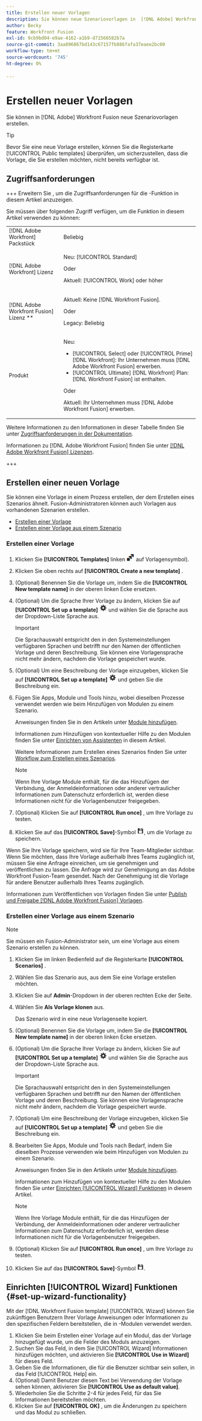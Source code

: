 ```yaml
---
title: Erstellen neuer Vorlagen
description: Sie können neue Szenariovorlagen in  [!DNL Adobe] Workfront Fusion erstellen.
author: Becky
feature: Workfront Fusion
exl-id: 9cb9bd04-e9ae-4162-a1b9-d71566582b7a
source-git-commit: 3aa896867bd143c67157fb886fafa37eaee2bc00
workflow-type: tm+mt
source-wordcount: '745'
ht-degree: 0%

---
```


# Erstellen neuer Vorlagen

Sie können in [!DNL Adobe] Workfront Fusion neue Szenariovorlagen erstellen.

>[!TIP]
>
>Bevor Sie eine neue Vorlage erstellen, können Sie die Registerkarte [!UICONTROL Public templates] überprüfen, um sicherzustellen, dass die Vorlage, die Sie erstellen möchten, nicht bereits verfügbar ist.

## Zugriffsanforderungen

+++ Erweitern Sie , um die Zugriffsanforderungen für die -Funktion in diesem Artikel anzuzeigen.

Sie müssen über folgenden Zugriff verfügen, um die Funktion in diesem Artikel verwenden zu können:

<table style="table-layout:auto">
 <col> 
 <col> 
 <tbody> 
  <tr> 
   <td role="rowheader">[!DNL Adobe Workfront] Packstück</td> 
   <td> <p>Beliebig</p> </td> 
  </tr> 
  <tr data-mc-conditions=""> 
   <td role="rowheader">[!DNL Adobe Workfront] Lizenz</td> 
   <td> <p>Neu: [!UICONTROL Standard]</p><p>Oder</p><p>Aktuell: [!UICONTROL Work] oder höher</p> </td> 
  </tr> 
  <tr> 
   <td role="rowheader">[!DNL Adobe Workfront Fusion] Lizenz **</td> 
   <td>
   <p>Aktuell: Keine [!DNL Workfront Fusion].</p>
   <p>Oder</p>
   <p>Legacy: Beliebig </p>
   </td> 
  </tr> 
  <tr> 
   <td role="rowheader">Produkt</td> 
   <td>
   <p>Neu:</p> <ul><li>[!UICONTROL Select] oder [!UICONTROL Prime] [!DNL Workfront]: Ihr Unternehmen muss [!DNL Adobe Workfront Fusion] erwerben.</li><li>[!UICONTROL Ultimate] [!DNL Workfront] Plan: [!DNL Workfront Fusion] ist enthalten.</li></ul>
   <p>Oder</p>
   <p>Aktuell: Ihr Unternehmen muss [!DNL Adobe Workfront Fusion] erwerben.</p>
   </td> 
  </tr>
 </tbody> 
</table>

Weitere Informationen zu den Informationen in dieser Tabelle finden Sie unter [Zugriffsanforderungen in der Dokumentation](/help/workfront-fusion/references/licenses-and-roles/access-level-requirements-in-documentation.md).

Informationen zu [!DNL Adobe Workfront Fusion] finden Sie unter [[!DNL Adobe Workfront Fusion] Lizenzen](/help/workfront-fusion/set-up-and-manage-workfront-fusion/licensing-operations-overview/license-automation-vs-integration.md).

+++

## Erstellen einer neuen Vorlage

Sie können eine Vorlage in einem Prozess erstellen, der dem Erstellen eines Szenarios ähnelt. Fusion-Administratoren können auch Vorlagen aus vorhandenen Szenarien erstellen.

* [Erstellen einer Vorlage](#build-a-template)
* [Erstellen einer Vorlage aus einem Szenario](#create-a-template-from-a-scenario)

### Erstellen einer Vorlage

1. Klicken Sie **[!UICONTROL Templates]** linken ![&#128279;](assets/templates-icon.png) auf Vorlagensymbol).
1. Klicken Sie oben rechts auf **[!UICONTROL Create a new template]** .
1. (Optional) Benennen Sie die Vorlage um, indem Sie die **[!UICONTROL New template name]** in der oberen linken Ecke ersetzen.
1. (Optional) Um die Sprache Ihrer Vorlage zu ändern, klicken Sie auf **[!UICONTROL Set up a template]** ![Symbol Szenarioeinstellungen](assets/scenario-settings-icon.png) und wählen Sie die Sprache aus der Dropdown-Liste Sprache aus.

   >[!IMPORTANT]
   >
   >Die Sprachauswahl entspricht den in den Systemeinstellungen verfügbaren Sprachen und betrifft nur den Namen der öffentlichen Vorlage und deren Beschreibung. Sie können eine Vorlagensprache nicht mehr ändern, nachdem die Vorlage gespeichert wurde.

1. (Optional) Um eine Beschreibung der Vorlage einzugeben, klicken Sie auf **[!UICONTROL Set up a template]** ![Symbol Szenario-Einstellungen](assets/scenario-settings-icon.png) und geben Sie die Beschreibung ein.
1. Fügen Sie Apps, Module und Tools hinzu, wobei dieselben Prozesse verwendet werden wie beim Hinzufügen von Modulen zu einem Szenario.

   Anweisungen finden Sie in den Artikeln unter [Module hinzufügen](/help/workfront-fusion/create-scenarios/add-modules/add-modules-toc.md).

   Informationen zum Hinzufügen von kontextueller Hilfe zu den Modulen finden Sie unter [Einrichten von Assistenten](#set-up-wizard-functionality) in diesem Artikel.

   Weitere Informationen zum Erstellen eines Szenarios finden Sie unter [Workflow zum Erstellen eines Szenarios](/help/workfront-fusion/create-scenarios/plan-a-scenario/create-a-scenario-workflow.md).

   >[!NOTE]
   >
   >Wenn Ihre Vorlage Module enthält, für die das Hinzufügen der Verbindung, der Anmeldeinformationen oder anderer vertraulicher Informationen zum Datenschutz erforderlich ist, werden diese Informationen nicht für die Vorlagenbenutzer freigegeben.

1. (Optional) Klicken Sie auf **[!UICONTROL Run once]** , um Ihre Vorlage zu testen.
1. Klicken Sie auf das **[!UICONTROL Save]**-Symbol ![Speichersymbol](assets/save-icon.png), um die Vorlage zu speichern.

Wenn Sie Ihre Vorlage speichern, wird sie für Ihre Team-Mitglieder sichtbar. Wenn Sie möchten, dass Ihre Vorlage außerhalb Ihres Teams zugänglich ist, müssen Sie eine Anfrage einreichen, um sie genehmigen und veröffentlichen zu lassen. Die Anfrage wird zur Genehmigung an das Adobe Workfront Fusion-Team gesendet. Nach der Genehmigung ist die Vorlage für andere Benutzer außerhalb Ihres Teams zugänglich.

Informationen zum Veröffentlichen von Vorlagen finden Sie unter [Publish und Freigabe [!DNL Adobe Workfront Fusion] Vorlagen](/help/workfront-fusion/create-and-manage-templates/publish-and-share-fusion-templates.md).

### Erstellen einer Vorlage aus einem Szenario

>[!NOTE]
>
>Sie müssen ein Fusion-Administrator sein, um eine Vorlage aus einem Szenario erstellen zu können.

1. Klicken Sie im linken Bedienfeld auf die Registerkarte **[!UICONTROL Scenarios]** .
1. Wählen Sie das Szenario aus, aus dem Sie eine Vorlage erstellen möchten.
1. Klicken Sie auf **Admin**-Dropdown in der oberen rechten Ecke der Seite.
1. Wählen Sie **Als Vorlage klonen** aus.

   Das Szenario wird in eine neue Vorlagenseite kopiert.
1. (Optional) Benennen Sie die Vorlage um, indem Sie die **[!UICONTROL New template name]** in der oberen linken Ecke ersetzen.
1. (Optional) Um die Sprache Ihrer Vorlage zu ändern, klicken Sie auf **[!UICONTROL Set up a template]** ![Symbol Szenarioeinstellungen](assets/scenario-settings-icon.png) und wählen Sie die Sprache aus der Dropdown-Liste Sprache aus.

   >[!IMPORTANT]
   >
   >Die Sprachauswahl entspricht den in den Systemeinstellungen verfügbaren Sprachen und betrifft nur den Namen der öffentlichen Vorlage und deren Beschreibung. Sie können eine Vorlagensprache nicht mehr ändern, nachdem die Vorlage gespeichert wurde.

1. (Optional) Um eine Beschreibung der Vorlage einzugeben, klicken Sie auf **[!UICONTROL Set up a template]** ![Symbol Szenario-Einstellungen](assets/scenario-settings-icon.png) und geben Sie die Beschreibung ein.
1. Bearbeiten Sie Apps, Module und Tools nach Bedarf, indem Sie dieselben Prozesse verwenden wie beim Hinzufügen von Modulen zu einem Szenario.

   Anweisungen finden Sie in den Artikeln unter [Module hinzufügen](/help/workfront-fusion/create-scenarios/add-modules/add-modules-toc.md).

   Informationen zum Hinzufügen von kontextueller Hilfe zu den Modulen finden Sie unter [Einrichten [!UICONTROL Wizard] Funktionen](#set-up-wizard-functionality) in diesem Artikel.

   >[!NOTE]
   >
   >Wenn Ihre Vorlage Module enthält, für die das Hinzufügen der Verbindung, der Anmeldeinformationen oder anderer vertraulicher Informationen zum Datenschutz erforderlich ist, werden diese Informationen nicht für die Vorlagenbenutzer freigegeben.

1. (Optional) Klicken Sie auf **[!UICONTROL Run once]** , um Ihre Vorlage zu testen.
1. Klicken Sie auf das **[!UICONTROL Save]**-Symbol ![Speichersymbol](assets/save-icon.png).

## Einrichten [!UICONTROL Wizard] Funktionen {#set-up-wizard-functionality}

Mit der [!DNL Workfront Fusion template] [!UICONTROL Wizard] können Sie zukünftigen Benutzern Ihrer Vorlage Anweisungen oder Informationen zu den spezifischen Feldern bereitstellen, die in -Modulen verwendet werden.

1. Klicken Sie beim Erstellen einer Vorlage auf ein Modul, das der Vorlage hinzugefügt wurde, um die Felder des Moduls anzuzeigen.
1. Suchen Sie das Feld, in dem Sie [!UICONTROL Wizard] Informationen hinzufügen möchten, und aktivieren Sie **[!UICONTROL Use in Wizard]** für dieses Feld.
1. Geben Sie die Informationen, die für die Benutzer sichtbar sein sollen, in das Feld [!UICONTROL Help] ein.
1. (Optional) Damit Benutzer diesen Text bei Verwendung der Vorlage sehen können, aktivieren Sie **[!UICONTROL Use as default value]**.
1. Wiederholen Sie die Schritte 2-4 für jedes Feld, für das Sie Informationen bereitstellen möchten.
1. Klicken Sie auf **[!UICONTROL OK]** , um die Änderungen zu speichern und das Modul zu schließen.
